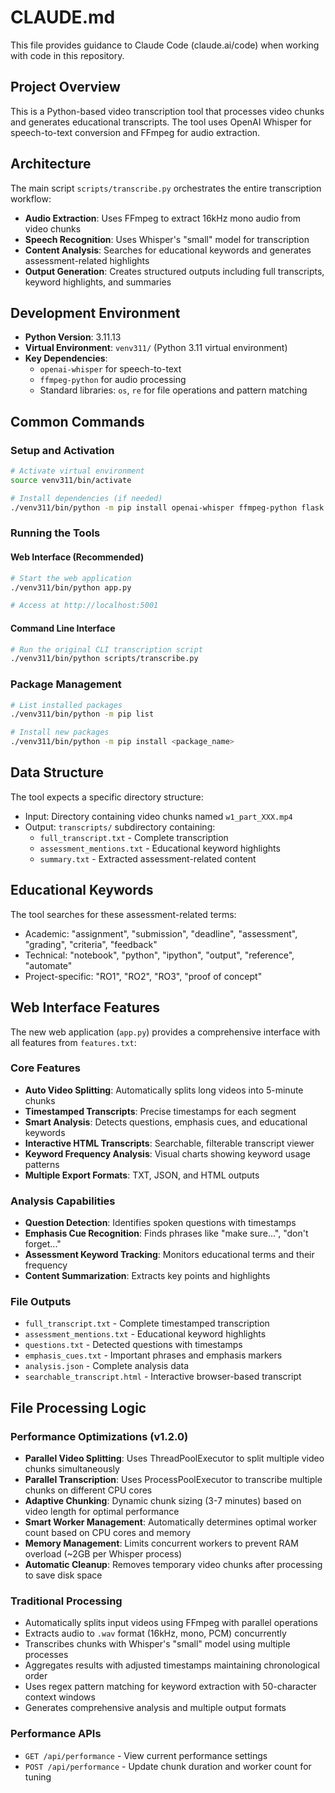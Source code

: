 # CLAUDE.md

This file provides guidance to Claude Code (claude.ai/code) when working with code in this repository.

## Project Overview

This is a Python-based video transcription tool that processes video chunks and generates educational transcripts. The tool uses OpenAI Whisper for speech-to-text conversion and FFmpeg for audio extraction.

## Architecture

The main script `scripts/transcribe.py` orchestrates the entire transcription workflow:

- **Audio Extraction**: Uses FFmpeg to extract 16kHz mono audio from video chunks
- **Speech Recognition**: Uses Whisper's "small" model for transcription
- **Content Analysis**: Searches for educational keywords and generates assessment-related highlights
- **Output Generation**: Creates structured outputs including full transcripts, keyword highlights, and summaries

## Development Environment

- **Python Version**: 3.11.13
- **Virtual Environment**: `venv311/` (Python 3.11 virtual environment)
- **Key Dependencies**:
  - `openai-whisper` for speech-to-text
  - `ffmpeg-python` for audio processing
  - Standard libraries: `os`, `re` for file operations and pattern matching

## Common Commands

### Setup and Activation

```bash
# Activate virtual environment
source venv311/bin/activate

# Install dependencies (if needed)
./venv311/bin/python -m pip install openai-whisper ffmpeg-python flask
```

### Running the Tools

#### Web Interface (Recommended)

```bash
# Start the web application
./venv311/bin/python app.py

# Access at http://localhost:5001
```

#### Command Line Interface

```bash
# Run the original CLI transcription script
./venv311/bin/python scripts/transcribe.py
```

### Package Management

```bash
# List installed packages
./venv311/bin/python -m pip list

# Install new packages
./venv311/bin/python -m pip install <package_name>
```

## Data Structure

The tool expects a specific directory structure:

- Input: Directory containing video chunks named `w1_part_XXX.mp4`
- Output: `transcripts/` subdirectory containing:
  - `full_transcript.txt` - Complete transcription
  - `assessment_mentions.txt` - Educational keyword highlights
  - `summary.txt` - Extracted assessment-related content

## Educational Keywords

The tool searches for these assessment-related terms:

- Academic: "assignment", "submission", "deadline", "assessment", "grading", "criteria", "feedback"
- Technical: "notebook", "python", "ipython", "output", "reference", "automate"
- Project-specific: "RO1", "RO2", "RO3", "proof of concept"

## Web Interface Features

The new web application (`app.py`) provides a comprehensive interface with all features from `features.txt`:

### Core Features

- **Auto Video Splitting**: Automatically splits long videos into 5-minute chunks
- **Timestamped Transcripts**: Precise timestamps for each segment
- **Smart Analysis**: Detects questions, emphasis cues, and educational keywords
- **Interactive HTML Transcripts**: Searchable, filterable transcript viewer
- **Keyword Frequency Analysis**: Visual charts showing keyword usage patterns
- **Multiple Export Formats**: TXT, JSON, and HTML outputs

### Analysis Capabilities

- **Question Detection**: Identifies spoken questions with timestamps
- **Emphasis Cue Recognition**: Finds phrases like "make sure...", "don't forget..."
- **Assessment Keyword Tracking**: Monitors educational terms and their frequency
- **Content Summarization**: Extracts key points and highlights

### File Outputs

- `full_transcript.txt` - Complete timestamped transcription
- `assessment_mentions.txt` - Educational keyword highlights
- `questions.txt` - Detected questions with timestamps
- `emphasis_cues.txt` - Important phrases and emphasis markers
- `analysis.json` - Complete analysis data
- `searchable_transcript.html` - Interactive browser-based transcript

## File Processing Logic

### Performance Optimizations (v1.2.0)

- **Parallel Video Splitting**: Uses ThreadPoolExecutor to split multiple video chunks simultaneously
- **Parallel Transcription**: Uses ProcessPoolExecutor to transcribe multiple chunks on different CPU cores
- **Adaptive Chunking**: Dynamic chunk sizing (3-7 minutes) based on video length for optimal performance
- **Smart Worker Management**: Automatically determines optimal worker count based on CPU cores and memory
- **Memory Management**: Limits concurrent workers to prevent RAM overload (~2GB per Whisper process)
- **Automatic Cleanup**: Removes temporary video chunks after processing to save disk space

### Traditional Processing

- Automatically splits input videos using FFmpeg with parallel operations
- Extracts audio to `.wav` format (16kHz, mono, PCM) concurrently
- Transcribes chunks with Whisper's "small" model using multiple processes
- Aggregates results with adjusted timestamps maintaining chronological order
- Uses regex pattern matching for keyword extraction with 50-character context windows
- Generates comprehensive analysis and multiple output formats

### Performance APIs

- `GET /api/performance` - View current performance settings
- `POST /api/performance` - Update chunk duration and worker count for tuning
